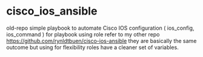 # cisco_ios_ansible
old-repo
simple playbook to automate Cisco IOS configuration ( ios_config, ios_command )
for playbook using role refer to my other repo https://github.com/rynldtbuen/cisco-ios-ansible
they are basically the same outcome but using for flexibility roles have a cleaner set of variables.
